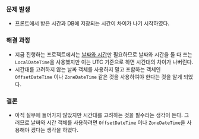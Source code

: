 ### 문제 발생

- 프론트에서 받은 시간과 DB에 저장되는 시간이 차이가 나기 시작하였다.

### 해결 과정

- 지금 진행하는 프로젝트에서는 [날짜와 시간](<09. 날짜와 시간.md>)만 필요하므로 날짜와 시간을 둘 다 쓰는 `LocalDateTime`을 사용했지만 이는 UTC 기준으로 하면 시간대의 차이가 나버린다.
- 시간대를 고려하지 않는 날짜 객체를 사용하지 말고 포함하는 객체인 `OffsetDateTime` 이나 `ZoneDateTime` 같은 것을 사용하여야 한다는 것을 알게 되었다.

### 결론

- 아직 실무에 들어가지 않았지만 시간대를 고려하는 것을 필수라는 생각이 든다. 그러므로 날짜와 시간 객체를 사용하려면 `OffsetDateTime` 이나 `ZoneDateTime`을 사용해야 겠다는 생각을 하였다.